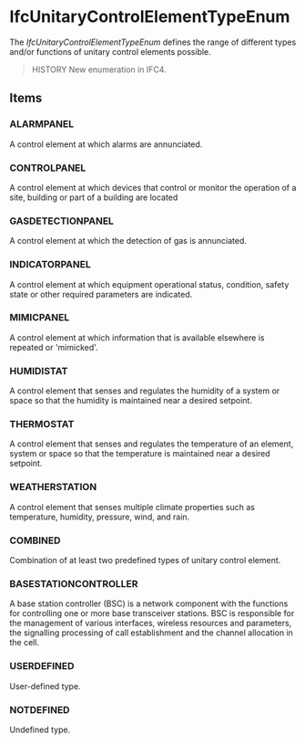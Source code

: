 # IfcUnitaryControlElementTypeEnum

The _IfcUnitaryControlElementTypeEnum_ defines the range of different types and/or functions of unitary control elements possible.

> HISTORY New enumeration in IFC4.

## Items

### ALARMPANEL
A control element at which alarms are annunciated.

### CONTROLPANEL
A control element at which devices that control or monitor the operation of a site, building or part of a building are located

### GASDETECTIONPANEL
A control element at which the detection of gas is annunciated.

### INDICATORPANEL
A control element at which equipment operational status, condition, safety state or other required parameters are indicated.

### MIMICPANEL
A control element at which information that is available elsewhere is repeated or 'mimicked'.

### HUMIDISTAT
A control element that senses and regulates the humidity of a system or space so that the humidity is maintained near a desired setpoint.

### THERMOSTAT
A control element that senses and regulates the temperature of an element, system or space so that the temperature is maintained near a desired setpoint.

### WEATHERSTATION
A control element that senses multiple climate properties such as temperature, humidity, pressure, wind, and rain.

### COMBINED
Combination of at least two predefined types of unitary control element.

### BASESTATIONCONTROLLER
A base station controller (BSC) is a network component with the functions for controlling one or more base transceiver stations. BSC is responsible for the management of various interfaces, wireless resources and parameters, the signalling processing of call establishment and the channel allocation in the cell.

### USERDEFINED
User-defined type.

### NOTDEFINED
Undefined type.
